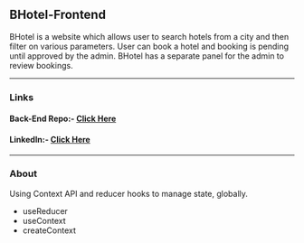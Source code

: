 <h2>BHotel-Frontend</h2>
<p> BHotel is a website which allows user to search hotels from a city and then filter on various parameters. User can book a hotel and booking is pending until approved by the admin. BHotel has a separate panel for the admin to review bookings. </p>
<hr>

<h3>Links </h3>
<h4>Back-End Repo:-  <a href="https://github.com/sids89962/BHotel-Backend" >Click Here</a></h4> 
<h4>LinkedIn:-  <a href="https://www.linkedin.com/in/satyamsharma1997/">Click Here</a></h4>
<hr>

<h3>About</h3>
<p>Using Context API and reducer hooks to manage state, globally. 
  <ul>
    <li>useReducer</li>
    <li>useContext</li>
    <li>createContext</li>
   </ul>
  
